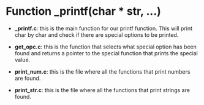 # Function _printf(char * str, ...)

* **_printf.c**: this is the main function for our printf function. This will print char by char and check if there are special options to be printed.

* **get_opc.c**: this is the function that selects what special option has been found and returns a pointer to the special function that prints the special value.

* **print_num.c**: this is the file where all the functions that print numbers are found.

* **print_str.c**: this is the file where all the functions that print strings are found.